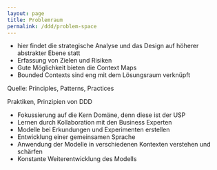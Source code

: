 ```yaml
---
layout: page
title: Problemraum
permalink: /ddd/problem-space
---
```


- hier findet die strategische Analyse und das Design auf höherer abstrakter Ebene statt
- Erfassung von Zielen und Risiken
- Gute Möglichkeit bieten die Context Maps
- Bounded Contexts sind eng mit dem Lösungsraum verknüpft

Quelle: Principles, Patterns, Practices

Praktiken, Prinzipien von DDD

* Fokussierung auf die Kern Domäne, denn diese ist der USP
* Lernen durch Kollaboration mit den Business Experten
* Modelle bei Erkundungen und Experimenten erstellen
* Entwicklung einer gemeinsamen Sprache
* Anwendung der Modelle in verschiedenen Kontexten verstehen und schärfen
* Konstante Weiterentwicklung des Modells
